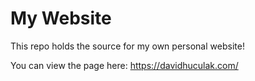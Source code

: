 # My Website

This repo holds the source for my own personal website!

You can view the page here: https://davidhuculak.com/
